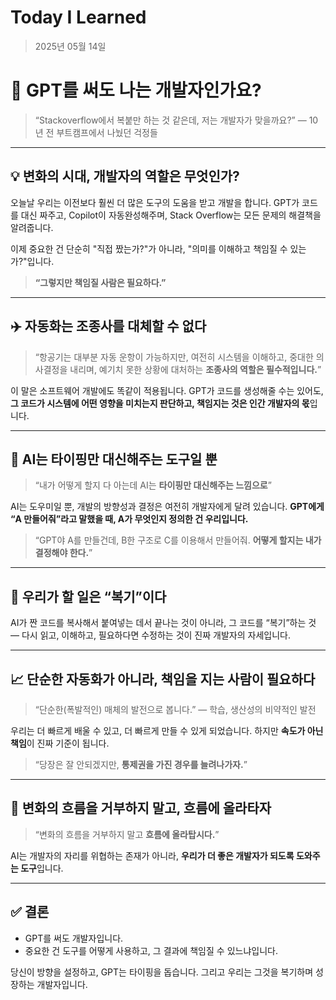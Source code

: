 # Today I Learned

> 2025년 05월 14일


# 🤖 GPT를 써도 나는 개발자인가요?

> “Stackoverflow에서 복붙만 하는 것 같은데,
> 저는 개발자가 맞을까요?”
> — 10년 전 부트캠프에서 나눴던 걱정들

---

## 💡 변화의 시대, 개발자의 역할은 무엇인가?

오늘날 우리는 이전보다 훨씬 더 많은 도구의 도움을 받고 개발을 합니다.
GPT가 코드를 대신 짜주고, Copilot이 자동완성해주며, Stack Overflow는 모든 문제의 해결책을 알려줍니다.

이제 중요한 건 단순히 "직접 짰는가?"가 아니라,
"의미를 이해하고 책임질 수 있는가?"입니다.

> **“그렇지만 책임질 사람은 필요하다.”**

---

## ✈️ 자동화는 조종사를 대체할 수 없다

> “항공기는 대부분 자동 운항이 가능하지만,
> 여전히 시스템을 이해하고,
> 중대한 의사결정을 내리며,
> 예기치 못한 상황에 대처하는
> **조종사의 역할은 필수적입니다.**”

이 말은 소프트웨어 개발에도 똑같이 적용됩니다.
GPT가 코드를 생성해줄 수는 있어도,
**그 코드가 시스템에 어떤 영향을 미치는지 판단하고, 책임지는 것은 인간 개발자의 몫**입니다.

---

## 🧠 AI는 타이핑만 대신해주는 도구일 뿐

> “내가 어떻게 할지 다 아는데
> AI는 **타이핑만 대신해주는 느낌으로**”

AI는 도우미일 뿐, 개발의 방향성과 결정은 여전히 개발자에게 달려 있습니다.
**GPT에게 “A 만들어줘”라고 말했을 때, A가 무엇인지 정의한 건 우리입니다.**

> “GPT야 A를 만들건데,
> B한 구조로 C를 이용해서 만들어줘.
> **어떻게 할지는 내가 결정해야 한다.**”

---

## 🧩 우리가 할 일은 “복기”이다

AI가 짠 코드를 복사해서 붙여넣는 데서 끝나는 것이 아니라,
그 코드를 “복기”하는 것 — 다시 읽고, 이해하고, 필요하다면 수정하는 것이
진짜 개발자의 자세입니다.

---

## 📈 단순한 자동화가 아니라, **책임을 지는 사람**이 필요하다

> “단순한(폭발적인) 매체의 발전으로 봅니다.”
> — 학습, 생산성의 비약적인 발전

우리는 더 빠르게 배울 수 있고, 더 빠르게 만들 수 있게 되었습니다.
하지만 **속도가 아닌 책임**이 진짜 기준이 됩니다.

> “당장은 잘 안되겠지만,
> **통제권을 가진 경우를 늘려나가자.**”

---

## 🌊 변화의 흐름을 거부하지 말고, 흐름에 올라타자

> “변화의 흐름을 거부하지 말고
> **흐름에 올라탑시다.**”

AI는 개발자의 자리를 위협하는 존재가 아니라,
**우리가 더 좋은 개발자가 되도록 도와주는 도구**입니다.

---

## ✅ 결론

* GPT를 써도 개발자입니다.
* 중요한 건 도구를 어떻게 사용하고,
  그 결과에 책임질 수 있느냐입니다.

당신이 방향을 설정하고, GPT는 타이핑을 돕습니다.
그리고 우리는 그것을 복기하며 성장하는 개발자입니다.


